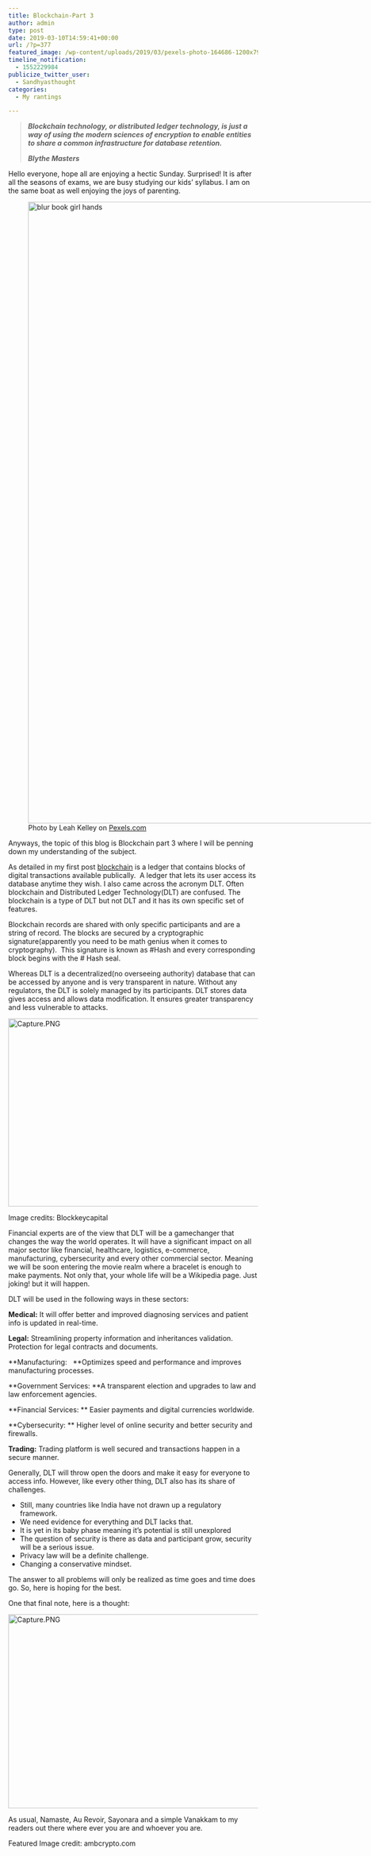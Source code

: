 ```yaml
---
title: Blockchain-Part 3
author: admin
type: post
date: 2019-03-10T14:59:41+00:00
url: /?p=377
featured_image: /wp-content/uploads/2019/03/pexels-photo-164686-1200x798.jpeg
timeline_notification:
  - 1552229984
publicize_twitter_user:
  - Sandhyasthought
categories:
  - My rantings

---
```

> _**Blockchain technology, or distributed ledger technology, is just a way of using the modern sciences of encryption to enable entities to share a common infrastructure for database retention.**_ 
> 
> _**Blythe Masters**_

Hello everyone, hope all are enjoying a hectic Sunday. Surprised! It is after all the seasons of exams, we are busy studying our kids&#8217; syllabus. I am on the same boat as well enjoying the joys of parenting.

<figure id="attachment_378" aria-describedby="caption-attachment-378" style="width: 1880px" class="wp-caption alignnone"><img class="alignnone size-full wp-image-378" src="http://wp.docker.localhost:8000/wp-content/uploads/2019/03/pexels-photo-373465.jpeg" alt="blur book girl hands" width="1880" height="1253" srcset="http://wp.docker.localhost:8000/wp-content/uploads/2019/03/pexels-photo-373465.jpeg 1880w, http://wp.docker.localhost:8000/wp-content/uploads/2019/03/pexels-photo-373465-300x200.jpeg 300w, http://wp.docker.localhost:8000/wp-content/uploads/2019/03/pexels-photo-373465-1024x682.jpeg 1024w, http://wp.docker.localhost:8000/wp-content/uploads/2019/03/pexels-photo-373465-768x512.jpeg 768w, http://wp.docker.localhost:8000/wp-content/uploads/2019/03/pexels-photo-373465-1536x1024.jpeg 1536w, http://wp.docker.localhost:8000/wp-content/uploads/2019/03/pexels-photo-373465-1200x800.jpeg 1200w" sizes="(max-width: 1880px) 100vw, 1880px" /><figcaption id="caption-attachment-378" class="wp-caption-text">Photo by Leah Kelley on <a href="https://www.pexels.com/photo/blur-book-girl-hands-373465/" rel="nofollow">Pexels.com</a></figcaption></figure>

Anyways, the topic of this blog is Blockchain part 3 where I will be penning down my understanding of the subject.

As detailed in my first post [blockchain][1] is a ledger that contains blocks of digital transactions available publically.  A ledger that lets its user access its database anytime they wish. I also came across the acronym DLT. Often blockchain and Distributed Ledger Technology(DLT) are confused. The blockchain is a type of DLT but not DLT and it has its own specific set of features.

Blockchain records are shared with only specific participants and are a string of record. The blocks are secured by a cryptographic signature(apparently you need to be math genius when it comes to cryptography).  This signature is known as #Hash and every corresponding block begins with the # Hash seal.

Whereas DLT is a decentralized(no overseeing authority) database that can be accessed by anyone and is very transparent in nature. Without any regulators, the DLT is solely managed by its participants. DLT stores data gives access and allows data modification. It ensures greater transparency and less vulnerable to attacks.

<img class="alignnone size-full wp-image-386" src="http://wp.docker.localhost:8000/wp-content/uploads/2019/03/capture.png" alt="Capture.PNG" width="735" height="379" srcset="http://wp.docker.localhost:8000/wp-content/uploads/2019/03/capture.png 735w, http://wp.docker.localhost:8000/wp-content/uploads/2019/03/capture-300x155.png 300w" sizes="(max-width: 735px) 100vw, 735px" />

Image credits: Blockkeycapital

Financial experts are of the view that DLT will be a gamechanger that changes the way the world operates. It will have a significant impact on all major sector like financial, healthcare, logistics, e-commerce, manufacturing, cybersecurity and every other commercial sector. Meaning we will be soon entering the movie realm where a bracelet is enough to make payments. Not only that, your whole life will be a Wikipedia page. Just joking! but it will happen.

DLT will be used in the following ways in these sectors:

**Medical:** It will offer better and improved diagnosing services and patient info is updated in real-time.

**Legal:** Streamlining property information and inheritances validation. Protection for legal contracts and documents.

**Manufacturing:   **Optimizes speed and performance and improves manufacturing processes.

**Government Services: **A transparent election and upgrades to law and law enforcement agencies.

**Financial Services: ** Easier payments and digital currencies worldwide.

**Cybersecurity: ** Higher level of online security and better security and firewalls.

**Trading:** Trading platform is well secured and transactions happen in a secure manner.

Generally, DLT will throw open the doors and make it easy for everyone to access info. However, like every other thing, DLT also has its share of challenges.

  * Still, many countries like India have not drawn up a regulatory framework.
  * We need evidence for everything and DLT lacks that.
  * It is yet in its baby phase meaning it&#8217;s potential is still unexplored
  * The question of security is there as data and participant grow, security will be a serious issue.
  * Privacy law will be a definite challenge.
  * Changing a conservative mindset.

The answer to all problems will only be realized as time goes and time does go. So, here is hoping for the best.

One that final note, here is a thought:

<img class="alignnone size-full wp-image-387" src="http://wp.docker.localhost:8000/wp-content/uploads/2019/03/capture-1.png" alt="Capture.PNG" width="749" height="391" srcset="http://wp.docker.localhost:8000/wp-content/uploads/2019/03/capture-1.png 749w, http://wp.docker.localhost:8000/wp-content/uploads/2019/03/capture-1-300x157.png 300w" sizes="(max-width: 749px) 100vw, 749px" />

As usual, Namaste, Au Revoir, Sayonara and a simple Vanakkam to my readers out there where ever you are and whoever you are.

Featured Image credit: ambcrypto.com

&nbsp;

&nbsp;

&nbsp;

&nbsp;

&nbsp;

 [1]: https://sandhyasthoughtsblog.wordpress.com/2018/12/15/blockchain-an-introduction/